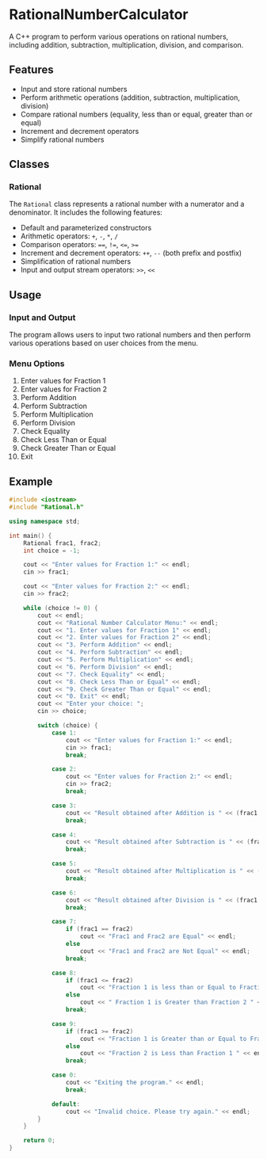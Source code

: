 # RationalNumberCalculator

A C++ program to perform various operations on rational numbers, including addition, subtraction, multiplication, division, and comparison.

## Features

- Input and store rational numbers
- Perform arithmetic operations (addition, subtraction, multiplication, division)
- Compare rational numbers (equality, less than or equal, greater than or equal)
- Increment and decrement operators
- Simplify rational numbers

## Classes

### Rational

The `Rational` class represents a rational number with a numerator and a denominator. It includes the following features:

- Default and parameterized constructors
- Arithmetic operators: `+`, `-`, `*`, `/`
- Comparison operators: `==`, `!=`, `<=`, `>=`
- Increment and decrement operators: `++`, `--` (both prefix and postfix)
- Simplification of rational numbers
- Input and output stream operators: `>>`, `<<`

## Usage

### Input and Output

The program allows users to input two rational numbers and then perform various operations based on user choices from the menu.

### Menu Options

1. Enter values for Fraction 1
2. Enter values for Fraction 2
3. Perform Addition
4. Perform Subtraction
5. Perform Multiplication
6. Perform Division
7. Check Equality
8. Check Less Than or Equal
9. Check Greater Than or Equal
0. Exit

## Example

```cpp
#include <iostream>
#include "Rational.h"

using namespace std;

int main() {
    Rational frac1, frac2;
    int choice = -1;

    cout << "Enter values for Fraction 1:" << endl;
    cin >> frac1;

    cout << "Enter values for Fraction 2:" << endl;
    cin >> frac2;

    while (choice != 0) {
        cout << endl;
        cout << "Rational Number Calculator Menu:" << endl;
        cout << "1. Enter values for Fraction 1" << endl;
        cout << "2. Enter values for Fraction 2" << endl;
        cout << "3. Perform Addition" << endl;
        cout << "4. Perform Subtraction" << endl;
        cout << "5. Perform Multiplication" << endl;
        cout << "6. Perform Division" << endl;
        cout << "7. Check Equality" << endl;
        cout << "8. Check Less Than or Equal" << endl;
        cout << "9. Check Greater Than or Equal" << endl;
        cout << "0. Exit" << endl;
        cout << "Enter your choice: ";
        cin >> choice;

        switch (choice) {
            case 1:
                cout << "Enter values for Fraction 1:" << endl;
                cin >> frac1;
                break;

            case 2:
                cout << "Enter values for Fraction 2:" << endl;
                cin >> frac2;
                break;

            case 3:
                cout << "Result obtained after Addition is " << (frac1 + frac2) << endl;
                break;

            case 4:
                cout << "Result obtained after Subtraction is " << (frac1 - frac2) << endl;
                break;

            case 5:
                cout << "Result obtained after Multiplication is " << (frac1 * frac2) << endl;
                break;

            case 6:
                cout << "Result obtained after Division is " << (frac1 / frac2) << endl;
                break;

            case 7:
                if (frac1 == frac2)
                    cout << "Frac1 and Frac2 are Equal" << endl;
                else
                    cout << "Frac1 and Frac2 are Not Equal" << endl;
                break;

            case 8:
                if (frac1 <= frac2)
                    cout << "Fraction 1 is less than or Equal to Fraction 2 " << endl;
                else
                    cout << " Fraction 1 is Greater than Fraction 2 " << endl;
                break;

            case 9:
                if (frac1 >= frac2)
                    cout << "Fraction 1 is Greater than or Equal to Fraction 2 " << endl;
                else
                    cout << "Fraction 2 is Less than Fraction 1 " << endl;
                break;

            case 0:
                cout << "Exiting the program." << endl;
                break;

            default:
                cout << "Invalid choice. Please try again." << endl;
        }
    }

    return 0;
}
